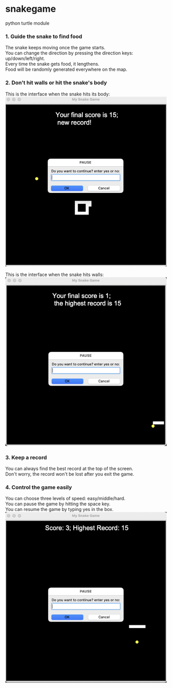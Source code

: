 # snakegame
python turtle module

### 1. Guide the snake to find food
The snake keeps moving once the game starts.<br />
You can change the direction by pressing the direction keys: up/down/left/right. <br />
Every time the snake gets food, it lengthens. <br />
Food will be randomly generated everywhere on the map.<br />

### 2. Don't hit walls or hit the snake's body
This is the interface when the snake hits its body: <br />
![body](https://github.com/HonglinZheng/snakegame/blob/main/hitbody.png)

This is the interface when the snake hits walls: <br />
![wall](https://github.com/HonglinZheng/snakegame/blob/main/hitwall.png)

### 3. Keep a record
You can always find the best record at the top of the screen. <br />
Don't worry, the record won't be lost after you exit the game. <br />

### 4. Control the game easily
You can choose three levels of speed: easy/middle/hard. <br />
You can pause the game by hitting the space key. <br />
You can resume the game by typing yes in the box. <br />
![paused](https://github.com/HonglinZheng/snakegame/blob/main/paused.png)
